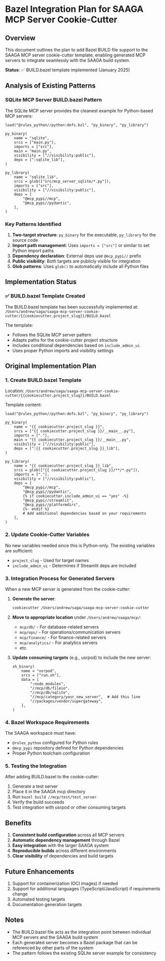 # Bazel Integration Plan for SAAGA MCP Server Cookie-Cutter

## Overview

This document outlines the plan to add Bazel BUILD file support to the SAAGA MCP server cookie-cutter template, enabling generated MCP servers to integrate seamlessly with the SAAGA build system.

**Status**: ✅ BUILD.bazel template implemented (January 2025)

## Analysis of Existing Patterns

### SQLite MCP Server BUILD.bazel Pattern

The SQLite MCP server provides the cleanest example for Python-based MCP servers:

```bazel
load("@rules_python//python:defs.bzl", "py_binary", "py_library")

py_binary(
    name = "sqlite",
    srcs = ["main.py"],
    imports = ["src"],
    main = "main.py",
    visibility = ["//visibility:public"],
    deps = [":sqlite_lib"],
)

py_library(
    name = "sqlite_lib",
    srcs = glob(["src/mcp_server_sqlite/*.py"]),
    imports = ["src"],
    visibility = ["//visibility:public"],
    deps = [
        "@mcp_pypi//mcp",
        "@mcp_pypi//pydantic",
    ],
)
```

### Key Patterns Identified

1. **Two-target structure**: `py_binary` for the executable, `py_library` for the source code
2. **Import path management**: Uses `imports = ["src"]` or similar to set Python import paths
3. **Dependency declaration**: External deps use `@mcp_pypi//` prefix
4. **Public visibility**: Both targets are publicly visible for integration
5. **Glob patterns**: Uses `glob()` to automatically include all Python files

## Implementation Status

### ✅ BUILD.bazel Template Created

The BUILD.bazel template has been successfully implemented at:
`/Users/andrew/saga/saaga-mcp-server-cookie-cutter/{{cookiecutter.project_slug}}/BUILD.bazel`

The template:
- Follows the SQLite MCP server pattern
- Adapts paths for the cookie-cutter project structure
- Includes conditional dependencies based on `include_admin_ui`
- Uses proper Python imports and visibility settings

## Original Implementation Plan

### 1. Create BUILD.bazel Template

Location: `/Users/andrew/saga/saaga-mcp-server-cookie-cutter/{{cookiecutter.project_slug}}/BUILD.bazel`

Template content:
```bazel
load("@rules_python//python:defs.bzl", "py_binary", "py_library")

py_binary(
    name = "{{ cookiecutter.project_slug }}",
    srcs = ["{{ cookiecutter.project_slug }}/__main__.py"],
    imports = ["."],
    main = "{{ cookiecutter.project_slug }}/__main__.py",
    visibility = ["//visibility:public"],
    deps = [":{{ cookiecutter.project_slug }}_lib"],
)

py_library(
    name = "{{ cookiecutter.project_slug }}_lib",
    srcs = glob(["{{ cookiecutter.project_slug }}/**/*.py"]),
    imports = ["."],
    visibility = ["//visibility:public"],
    deps = [
        "@mcp_pypi//mcp",
        "@mcp_pypi//pydantic",
        {% if cookiecutter.include_admin_ui == "yes" -%}
        "@mcp_pypi//streamlit",
        "@mcp_pypi//platformdirs",
        {%- endif %}
        # Add additional dependencies based on your requirements
    ],
)
```

### 2. Update Cookie-Cutter Variables

No new variables needed since this is Python-only. The existing variables are sufficient:
- `project_slug` - Used for target names
- `include_admin_ui` - Determines if Streamlit deps are included

### 3. Integration Process for Generated Servers

When a new MCP server is generated from the cookie-cutter:

1. **Generate the server**:
   ```bash
   cookiecutter /Users/andrew/saga/saaga-mcp-server-cookie-cutter
   ```

2. **Move to appropriate location** under `/Users/andrew/saaga/mcp/`:
   - `mcp/db/` - For database-related servers
   - `mcp/ops/` - For operations/communication servers
   - `mcp/finance/` - For finance-related servers
   - `mcp/analytics/` - For analytics servers
   - etc.

3. **Update consuming targets** (e.g., usrpod) to include the new server:
   ```bazel
   sh_binary(
       name = "usrpod",
       srcs = ["run.sh"],
       data = [
           ":node_modules",
           "//mcp/db/fileio",
           "//mcp/db/sqlite",
           "//mcp/category/your_new_server",  # Add this line
           "//packages/vendor/supergateway",
       ],
   )
   ```

### 4. Bazel Workspace Requirements

The SAAGA workspace must have:
- `@rules_python` configured for Python rules
- `@mcp_pypi` repository defined for Python dependencies
- Proper Python toolchain configuration

### 5. Testing the Integration

After adding BUILD.bazel to the cookie-cutter:

1. Generate a test server
2. Place it in the SAAGA mcp directory
3. Run `bazel build //mcp/test/test_server`
4. Verify the build succeeds
5. Test integration with usrpod or other consuming targets

## Benefits

1. **Consistent build configuration** across all MCP servers
2. **Automatic dependency management** through Bazel
3. **Easy integration** with the larger SAAGA system
4. **Reproducible builds** across different environments
5. **Clear visibility** of dependencies and build targets

## Future Enhancements

1. Support for containerization (OCI images) if needed
2. Support for additional languages (TypeScript/JavaScript) if requirements change
3. Automated testing targets
4. Documentation generation targets

## Notes

- The BUILD.bazel file acts as the integration point between individual MCP servers and the SAAGA build system
- Each generated server becomes a Bazel package that can be referenced by other parts of the system
- The pattern follows the existing SQLite server example for consistency